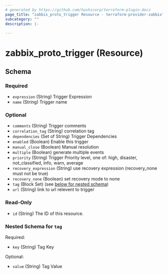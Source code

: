 ```yaml
---
# generated by https://github.com/hashicorp/terraform-plugin-docs
page_title: "zabbix_proto_trigger Resource - terraform-provider-zabbix"
subcategory: ""
description: |-
  
---
```


# zabbix_proto_trigger (Resource)





<!-- schema generated by tfplugindocs -->
## Schema

### Required

- `expression` (String) Trigger Expression
- `name` (String) Trigger name

### Optional

- `comments` (String) Trigger comments
- `correlation_tag` (String) correlation tag
- `dependencies` (Set of String) Trigger Dependencies
- `enabled` (Boolean) Enable this trigger
- `manual_close` (Boolean) Manual resolution
- `multiple` (Boolean) generate multiple events
- `priority` (String) Trigger Priority level, one of: high, disaster, not_classified, info, warn, average
- `recovery_expression` (String) use recovery expression (recovery_none must not be true)
- `recovery_none` (Boolean) set recovery mode to none
- `tag` (Block Set) (see [below for nested schema](#nestedblock--tag))
- `url` (String) link to url relevent to trigger

### Read-Only

- `id` (String) The ID of this resource.

<a id="nestedblock--tag"></a>
### Nested Schema for `tag`

Required:

- `key` (String) Tag Key

Optional:

- `value` (String) Tag Value
